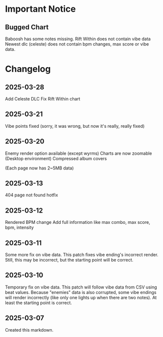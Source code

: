 # Important Notice

## Bugged Chart

Baboosh has some notes missing.
Rift Within does not contain vibe data
Newest dlc (celeste) does not contain bpm changes, max score or vibe data.

# Changelog

## 2025-03-28

Add Celeste DLC
Fix Rift Within chart

## 2025-03-21

Vibe points fixed (sorry, it was wrong, but now it's really, really fixed)

## 2025-03-20

Enemy render option available (except wyrms)
Charts are now zoomable (Desktop environment)
Compressed album covers

(Each page now has 2~5MB data)

## 2025-03-13

404 page not found hotfix

## 2025-03-12

Rendered BPM change
Add full information like max combo, max score, bpm, intensity

## 2025-03-11

Some more fix on vibe data. This patch fixes vibe ending's incorrect render.
Still, this may be incorrect, but the starting point will be correct.

## 2025-03-10

Temporary fix on vibe data. This patch will follow vibe data from CSV using beat values.
Because "enemies" data is also corrupted, some vibe endings will render incorrectly (like only one lights up when there are two notes).
At least the starting point is correct.

## 2025-03-07

Created this markdown.
